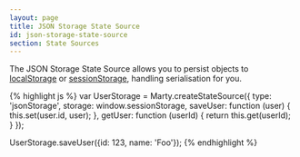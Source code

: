 ```yaml
---
layout: page
title: JSON Storage State Source
id: json-storage-state-source
section: State Sources
---
```


The JSON Storage State Source allows you to persist objects to [localStorage](https://developer.mozilla.org/en/docs/Web/Guide/API/DOM/Storage#localStorage) or [sessionStorage](https://developer.mozilla.org/en/docs/Web/Guide/API/DOM/Storage#sessionStorage), handling serialisation for you.

{% highlight js %}
var UserStorage = Marty.createStateSource({
  type: 'jsonStorage',
  storage: window.sessionStorage,
  saveUser: function (user) {
    this.set(user.id, user);
  },
  getUser: function (userId) {
    return this.get(userId);
  }
});

UserStorage.saveUser({id: 123, name: 'Foo'});
{% endhighlight %}